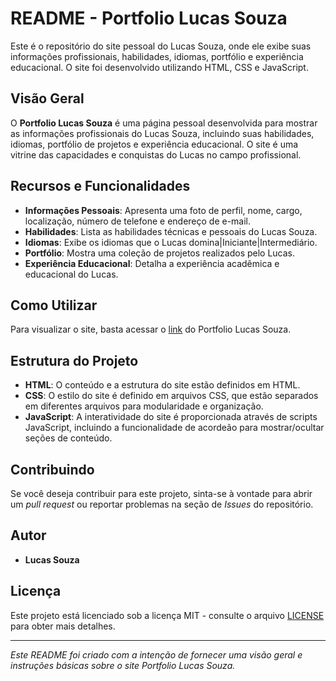 # README - Portfolio Lucas Souza

Este é o repositório do site pessoal do Lucas Souza, onde ele exibe suas informações profissionais, habilidades, idiomas, portfólio e experiência educacional. O site foi desenvolvido utilizando HTML, CSS e JavaScript.

## Visão Geral

O **Portfolio Lucas Souza** é uma página pessoal desenvolvida para mostrar as informações profissionais do Lucas Souza, incluindo suas habilidades, idiomas, portfólio de projetos e experiência educacional. O site é uma vitrine das capacidades e conquistas do Lucas no campo profissional.

## Recursos e Funcionalidades

- **Informações Pessoais**: Apresenta uma foto de perfil, nome, cargo, localização, número de telefone e endereço de e-mail.
- **Habilidades**: Lista as habilidades técnicas e pessoais do Lucas Souza.
- **Idiomas**: Exibe os idiomas que o Lucas domina|Iniciante|Intermediário.
- **Portfólio**: Mostra uma coleção de projetos realizados pelo Lucas.
- **Experiência Educacional**: Detalha a experiência acadêmica e educacional do Lucas.

## Como Utilizar

Para visualizar o site, basta acessar o [link](https://lucasrbsouza.github.io/Portfolio/) do Portfolio Lucas Souza.

## Estrutura do Projeto

- **HTML**: O conteúdo e a estrutura do site estão definidos em HTML.
- **CSS**: O estilo do site é definido em arquivos CSS, que estão separados em diferentes arquivos para modularidade e organização.
- **JavaScript**: A interatividade do site é proporcionada através de scripts JavaScript, incluindo a funcionalidade de acordeão para mostrar/ocultar seções de conteúdo.

## Contribuindo

Se você deseja contribuir para este projeto, sinta-se à vontade para abrir um *pull request* ou reportar problemas na seção de *Issues* do repositório.

## Autor

- **Lucas Souza**

## Licença

Este projeto está licenciado sob a licença MIT - consulte o arquivo [LICENSE](LICENSE) para obter mais detalhes.

---

*Este README foi criado com a intenção de fornecer uma visão geral e instruções básicas sobre o site Portfolio Lucas Souza.*

